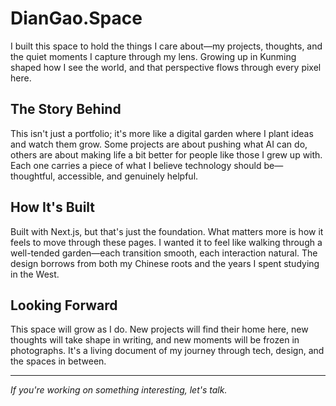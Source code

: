 # DianGao.Space

I built this space to hold the things I care about—my projects, thoughts, and the quiet moments I capture through my lens. Growing up in Kunming shaped how I see the world, and that perspective flows through every pixel here.

## The Story Behind

This isn't just a portfolio; it's more like a digital garden where I plant ideas and watch them grow. Some projects are about pushing what AI can do, others are about making life a bit better for people like those I grew up with. Each one carries a piece of what I believe technology should be—thoughtful, accessible, and genuinely helpful.

## How It's Built

Built with Next.js, but that's just the foundation. What matters more is how it feels to move through these pages. I wanted it to feel like walking through a well-tended garden—each transition smooth, each interaction natural. The design borrows from both my Chinese roots and the years I spent studying in the West.

## Looking Forward

This space will grow as I do. New projects will find their home here, new thoughts will take shape in writing, and new moments will be frozen in photographs. It's a living document of my journey through tech, design, and the spaces in between.

---

*If you're working on something interesting, let's talk.*